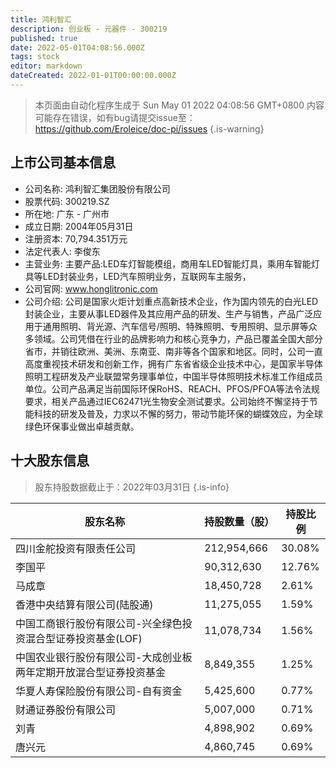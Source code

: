 ```yaml
---
title: 鸿利智汇
description: 创业板 - 元器件 - 300219
published: true
date: 2022-05-01T04:08:56.000Z
tags: stock
editor: markdown
dateCreated: 2022-01-01T00:00:00.000Z
---
```


> 本页面由自动化程序生成于 Sun May 01 2022 04:08:56 GMT+0800
> 内容可能存在错误，如有bug请提交issue至：https://github.com/Eroleice/doc-pi/issues
{.is-warning}

## 上市公司基本信息
- 公司名称: 鸿利智汇集团股份有限公司
- 股票代码: 300219.SZ
- 所在地: 广东 - 广州市
- 成立日期: 2004年05月31日
- 注册资本: 70,794.351万元
- 法定代表人: 李俊东
- 主营业务: 主要产品:LED车灯智能模组，商用车LED智能灯具，乘用车智能灯具等LED封装业务，LED汽车照明业务，互联网车主服务，
- 公司官网: www.honglitronic.com
- 公司介绍: 公司是国家火炬计划重点高新技术企业，作为国内领先的白光LED封装企业，主要从事LED器件及其应用产品的研发、生产与销售，产品广泛应用于通用照明、背光源、汽车信号/照明、特殊照明、专用照明、显示屏等众多领域。公司凭借在行业的品牌影响力和核心竞争力，产品已覆盖全国大部分省市，并销往欧洲、美洲、东南亚、南非等各个国家和地区。同时，公司一直高度重视技术研发和创新工作，拥有广东省省级企业技术中心，是国家半导体照明工程研发及产业联盟常务理事单位，中国半导体照明技术标准工作组成员单位。公司产品满足当前国际环保RoHS、REACH、PFOS/PFOA等法令法规要求，相关产品通过IEC62471光生物安全测试要求。公司始终不懈坚持于节能科技的研发及普及，力求以不懈的努力，带动节能环保的蝴蝶效应，为全球绿色环保事业做出卓越贡献。


## 十大股东信息
> 股东持股数据截止于：2022年03月31日
{.is-info}

| 股东名称 | 持股数量（股） | 持股比例 |
| --- | --- | --- |
| 四川金舵投资有限责任公司 | 212,954,666 | 30.08% |
| 李国平 | 90,312,630 | 12.76% |
| 马成章 | 18,450,728 | 2.61% |
| 香港中央结算有限公司(陆股通) | 11,275,055 | 1.59% |
| 中国工商银行股份有限公司-兴全绿色投资混合型证券投资基金(LOF) | 11,078,734 | 1.56% |
| 中国农业银行股份有限公司-大成创业板两年定期开放混合型证券投资基金 | 8,849,355 | 1.25% |
| 华夏人寿保险股份有限公司-自有资金 | 5,425,600 | 0.77% |
| 财通证券股份有限公司 | 5,007,000 | 0.71% |
| 刘青 | 4,898,902 | 0.69% |
| 唐兴元 | 4,860,745 | 0.69% |




